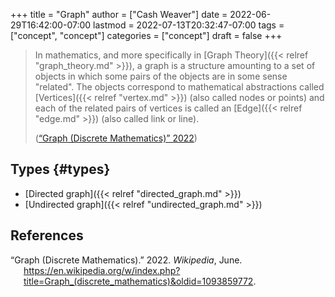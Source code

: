 +++
title = "Graph"
author = ["Cash Weaver"]
date = 2022-06-29T16:42:00-07:00
lastmod = 2022-07-13T20:32:47-07:00
tags = ["concept", "concept"]
categories = ["concept"]
draft = false
+++

> In mathematics, and more specifically in [Graph Theory]({{< relref "graph_theory.md" >}}), a graph is a structure amounting to a set of objects in which some pairs of the objects are in some sense "related". The objects correspond to mathematical abstractions called [Vertices]({{< relref "vertex.md" >}}) (also called nodes or points) and each of the related pairs of vertices is called an [Edge]({{< relref "edge.md" >}}) (also called link or line).
>
> (<a href="#citeproc_bib_item_1">“Graph (Discrete Mathematics)” 2022</a>)


## Types {#types}

-   [Directed graph]({{< relref "directed_graph.md" >}})
-   [Undirected graph]({{< relref "undirected_graph.md" >}})

## References

<style>.csl-entry{text-indent: -1.5em; margin-left: 1.5em;}</style><div class="csl-bib-body">
  <div class="csl-entry"><a id="citeproc_bib_item_1"></a>“Graph (Discrete Mathematics).” 2022. <i>Wikipedia</i>, June. <a href="https://en.wikipedia.org/w/index.php?title=Graph_(discrete_mathematics)&oldid=1093859772">https://en.wikipedia.org/w/index.php?title=Graph_(discrete_mathematics)&#38;oldid=1093859772</a>.</div>
</div>
